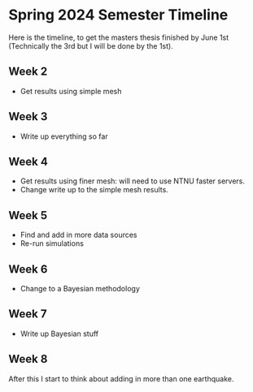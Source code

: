 # Spring 2024 Semester Timeline

Here is the timeline, to get the masters thesis finished by June 1st (Technically the 3rd but I will be done by the 1st).

## Week 2
- Get results using simple mesh

## Week 3
- Write up everything so far

## Week 4
- Get results using finer mesh: will need to use NTNU faster servers.
- Change write up to the simple mesh results.

## Week 5
- Find and add in more data sources
- Re-run simulations

## Week 6
- Change to a Bayesian methodology

## Week 7
- Write up Bayesian stuff

## Week 8
After this I start to think about adding in more than one earthquake.
